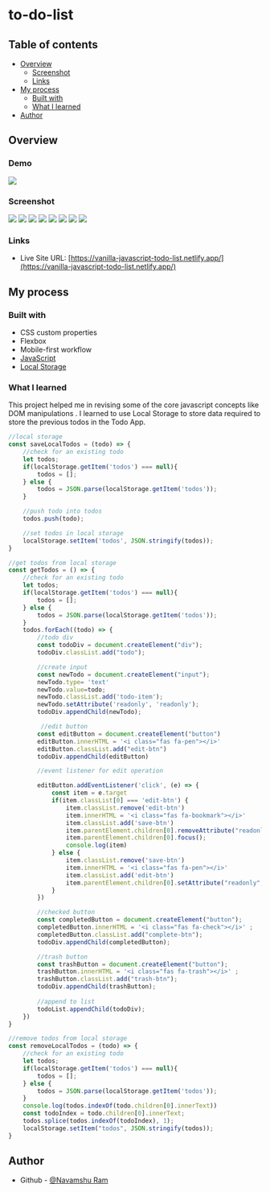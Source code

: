 # to-do-list

## Table of contents

- [Overview](#overview)
  - [Screenshot](#screenshot)
  - [Links](#links)
- [My process](#my-process)
  - [Built with](#built-with)
  - [What I learned](#what-i-learned)
- [Author](#author)



## Overview

### Demo

![](./images/Animation.gif)

### Screenshot
![](./images/img1_desktop.png)
![](./images/img1_mobile.png)
![](./images/img2_desktop.png)
![](./images/img2_mobile.png)
![](./images/img3_desktop.png)
![](./images/img3_mobile.png)
![](./images/img4_desktop.png)
![](./images/img4_mobile.png)

### Links

- Live Site URL: [https://vanilla-javascript-todo-list.netlify.app/](https://vanilla-javascript-todo-list.netlify.app/)

## My process

### Built with

- CSS custom properties
- Flexbox
- Mobile-first workflow
- [JavaScript](https://www.javascript.com/)
- [Local Storage](https://developer.mozilla.org/en-US/docs/Web/API/Window/localStorage)
### What I learned

This project helped me in revising some of the core javascript concepts like DOM manipulations . I learned to use Local Storage to store data required to store the previous todos in the Todo App.

```js
//local storage
const saveLocalTodos = (todo) => {
    //check for an existing todo
    let todos;
    if(localStorage.getItem('todos') === null){
        todos = [];
    } else {
        todos = JSON.parse(localStorage.getItem('todos'));
    }

    //push todo into todos
    todos.push(todo);

    //set todos in local storage
    localStorage.setItem('todos', JSON.stringify(todos));
}

//get todos from local storage 
const getTodos = () => {
    //check for an existing todo
    let todos;
    if(localStorage.getItem('todos') === null){
        todos = [];
    } else {
        todos = JSON.parse(localStorage.getItem('todos'));
    }
    todos.forEach((todo) => {
        //todo div
        const todoDiv = document.createElement("div");
        todoDiv.classList.add("todo");

        //create input
        const newTodo = document.createElement("input");
        newTodo.type= 'text'
        newTodo.value=todo;
        newTodo.classList.add('todo-item');
        newTodo.setAttribute('readonly', 'readonly');
        todoDiv.appendChild(newTodo);

         //edit button
        const editButton = document.createElement("button")
        editButton.innerHTML = '<i class="fas fa-pen"></i>'
        editButton.classList.add("edit-btn")
        todoDiv.appendChild(editButton)

        //event listener for edit operation

        editButton.addEventListener('click', (e) => {
            const item = e.target
            if(item.classList[0] === 'edit-btn') {
                item.classList.remove('edit-btn')
                item.innerHTML = '<i class="fas fa-bookmark"></i>'
                item.classList.add('save-btn')
                item.parentElement.children[0].removeAttribute("readonly")
                item.parentElement.children[0].focus();
                console.log(item)
            } else {
                item.classList.remove('save-btn')
                item.innerHTML = '<i class="fas fa-pen"></i>'
                item.classList.add('edit-btn')
                item.parentElement.children[0].setAttribute("readonly", "readonly")
            }
        })

        //checked button
        const completedButton = document.createElement("button");
        completedButton.innerHTML = '<i class="fas fa-check"></i>' ;
        completedButton.classList.add("complete-btn");
        todoDiv.appendChild(completedButton);

        //trash button
        const trashButton = document.createElement("button");
        trashButton.innerHTML = '<i class="fas fa-trash"></i>' ;
        trashButton.classList.add("trash-btn");
        todoDiv.appendChild(trashButton);
        
        //append to list
        todoList.appendChild(todoDiv);
    })
}

//remove todos from local storage 
const removeLocalTodos = (todo) => {
    //check for an existing todo
    let todos;
    if(localStorage.getItem('todos') === null){
        todos = [];
    } else {
        todos = JSON.parse(localStorage.getItem('todos'));
    }
    console.log(todos.indexOf(todo.children[0].innerText))
    const todoIndex = todo.children[0].innerText;
    todos.splice(todos.indexOf(todoIndex), 1);
    localStorage.setItem("todos", JSON.stringify(todos));
}

```
## Author

- Github - [@Navamshu Ram](https://github.com/navamshuram)
